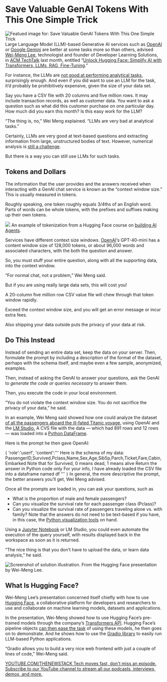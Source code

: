 # Save Valuable GenAI Tokens With This One Simple Trick
![Featued image for: Save Valuable GenAI Tokens With This One Simple Trick](https://cdn.thenewstack.io/media/2025/02/73ad05dd-afif-ramdhasuma-f3dfvkj6q8i-unsplash-1024x718.jpg)
Large Language Model (LLM)-based Generative AI services such as [OpenAI](https://thenewstack.io/mastering-openais-realtime-api-a-comprehensive-guide/) or [Google Gemini](https://thenewstack.io/langchain-and-google-gemini-api-for-ai-apps-a-quickstart-guide/) are better at some tasks more so than others, advised [Wei-Meng Lee](https://www.linkedin.com/in/leeweimeng/), technologist and founder of Developer Learning Solutions, in [ACM TechTalk](https://learning.acm.org/techtalks) last month, entitled “[Unlock Hugging Face: Simplify AI with Transformers, LLMs, RAG, Fine-Tuning](https://events.zoom.us/ejl/AtbpEvtDc01b-yUPPB-RaiihAQSHdBrcul8bHTodQV2r7oXeUA17~A7komXmHD5-MXZeq-cUisLaWcaK1FM78X-1R-_5eobD6Cv2W23-dEaZlWgpa7Nk0UbY-BXm29DpDGudU1R7O-HVzqQ12BNoDqOg/home).”

For instance, the LLMs are [not good at performing analytical tasks](https://thenewstack.io/small-language-models-vs-llms-what-theyll-mean-for-businesses-in-2025/), surprisingly enough. And even if you did want to use an LLM for the task, it’d probably be prohibitively expensive, given the size of your data set.

Say you have a CSV file with 20 columns and five million rows. It may include transaction records, as well as customer data. You want to ask a question such as what did this customer purchase on one particular day. How much did you earn this month? Is this easy work for the LLM?

“The thing is, no,” Wei Meng explained. “LLMs are very bad at analytical tasks.”

Certainly, LLMs are very good at text-based questions and extracting information from large, unstructured bodies of text. However, numerical analysis is [still a challenge](https://guides.nyu.edu/c.php?g=1308742&p=9997824#).

But there is a way you can still use LLMs for such tasks.

## Tokens and Dollars
The information that the user provides and the answers received when interacting with a GenAI chat service is known as the “context window size.” This is usually measured in tokens.

Roughly speaking, one token roughly equals 3/4ths of an English word. Parts of words can be whole tokens, with the prefixes and suffixes making up their own tokens.

![](https://cdn.thenewstack.io/media/2025/02/64ec34b1-hugging_face-tokens.png)
An example of tokenization from a Hugging Face course on [building AI Agents](https://huggingface.co/learn/agents-course).

Services have different context size windows. [OpenAI](https://thenewstack.io/mastering-openais-realtime-api-a-comprehensive-guide/)‘s GPT-40-mini has a content window size of 128,000 tokens, or about 96,000 words and associated characters, with the both the question and answer.

So, you must stuff your entire question, along with all the supporting data, into the context window.

“For normal chat, not a problem,” Wei Meng said.

But if you are using really large data sets, this will cost you!

A 20-column five million row CSV value file will chew through that token window rapidly.

Exceed the context window size, and you will get an error message or incur extra fees.

Also shipping your data outside puts the privacy of your data at risk.

## Do This Instead
Instead of sending an entire data set, keep the data on your server. Then, formulate the prompt by including a description of the format of the dataset, perhaps with the schema itself, and maybe even a few sample, anonymized, examples.

Then, instead of asking the GenAI to answer your questions, ask the GenAI to *generate the code or queries necessary* to answer them.

Then, you execute the code in your local environment.

“You do not violate the context window size. You do not sacrifice the privacy of your data,” he said.

In an example, Wei Meng said showed how one could analyze the dataset [of all the passengers aboard the ill-fated Titanic voyage](https://titanicfacts.net/titanic-passenger-list/), using OpenAI and the [LM Studio.](https://lmstudio.ai/) A CVS file with the data — which had 891 rows and 12 rows — was loaded into a [Python DataFrame](https://thenewstack.io/pandas-a-vital-python-tool-for-data-scientists/).

Here is the prompt he then gave OpenAI:

{
'role':'userf',
'content':'''
Here is the schema of my data:
PassengerID,Survived,Pclass,Name,Sex,Age,Sib5p,Parch,Ticket,Fare,Cabin,Embarked
Note that for Survived, 0 means dead, 1 means alive
Return the answer in Python code only
For your info, I have already loaded the CSV file into a dataframe named df
'''
`}`
In general, the more descriptive the prompt, the better answers you’ll get, Wei Meng advised.

Once all the prompts are loaded in, you can ask your questions, such as

- What is the proportion of male and female passengers?
- Can you visualize the survival rate for each passenger class (Pclass)?
- Can you visualize the survival rate of passengers traveling alone vs. with family?
Note that the answers do not need to be text-based if you have, in this case, the [Python visualization tools](https://thenewstack.io/what-is-python/) on hand.

Using a [Jupyter Notebook](https://thenewstack.io/introduction-to-jupyter-notebooks-for-developers/) or LM Studio, you could even automate the execution of the query yourself, with results displayed back in the workspace as soon as it is returned.

“The nice thing is that you don’t have to upload the data, or learn data analysis,” he said.

![Screenshot of solution illustration.](https://cdn.thenewstack.io/media/2025/02/b7b312e8-llm-analytics.png)
From the Hugging Face presentation by Wei-Meng Lee.

## What Is Hugging Face?
Wei-Meng Lee’s presentation concerned itself chiefly with how to use [Hugging Face](https://thenewstack.io/how-hugging-face-positions-itself-in-the-open-llm-stack/), a collaborative platform for developers and researchers to use and collaborate on machine learning models, datasets and applications.

In the presentation, Wei-Meng showed how to use Hugging Face’s pre-trained models through the company’s [Transformers API](https://huggingface.co/docs/transformers/en/index). Hugging Face’s pipeline objects [can then ease the task](https://huggingface.co/docs/transformers/en/pipeline_tutorial) of using these models, he then goes on to demonstrate. And he shows how to use the [Gradio library](https://www.gradio.app/guides/quickstart) to easily run LLM-based Python applications.

“Gradio allows you to build a very nice web frontend with just a couple of lines of code,” Wei-Meng said.

[
YOUTUBE.COM/THENEWSTACK
Tech moves fast, don't miss an episode. Subscribe to our YouTube
channel to stream all our podcasts, interviews, demos, and more.
](https://youtube.com/thenewstack?sub_confirmation=1)